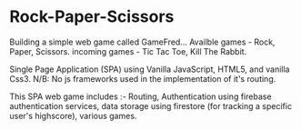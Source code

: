 # Rock-Paper-Scissors

Building a simple web game called GameFred...
Availble games - Rock, Paper, Scissors.
incoming games - Tic Tac Toe, Kill The Rabbit.

Single Page Application (SPA) using Vanilla JavaScript, HTML5, and vanilla Css3.
N/B: No js frameworks used in the implementation of it's routing.

This SPA web game includes :-
Routing,
Authentication using firebase authentication services,
data storage using firestore (for tracking a specific user's highscore),
various games.

